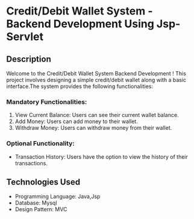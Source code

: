 # Credit/Debit Wallet System - Backend Development Using Jsp-Servlet

## Description

Welcome to the Credit/Debit Wallet System Backend Development ! This project involves designing a simple credit/debit wallet along with a basic interface.The system provides the following functionalities:

### Mandatory Functionalities:

1. View Current Balance: Users can see their current wallet balance.
2. Add Money: Users can add money to their wallet.
3. Withdraw Money: Users can withdraw money from their wallet.

### Optional Functionality:

- Transaction History: Users have the option to view the history of their transactions.

## Technologies Used

- Programming Language: Java,Jsp
- Database: Mysql
- Design Pattern: MVC

